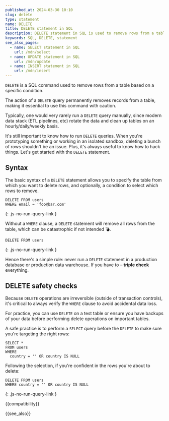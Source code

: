 ```yaml
---
published_at: 2024-03-30 10:10
slug: delete
type: statement
name: DELETE
title: DELETE statement in SQL
description: DELETE statement in SQL is used to remove rows from a table based on a specific condition.
keywords: SQL, DELETE, statement
see_also_pages:
  - name: SELECT statement in SQL
    url: /mdn/select
  - name: UPDATE statement in SQL
    url: /mdn/update
  - name: INSERT statement in SQL
    url: /mdn/insert
---
```


`DELETE` is a SQL command used to remove rows from a table based on a specific condition.

The action of a `DELETE` query permanently removes records from a table, making it essential to use this command with caution.

Typically, one would very rarely run a `DELETE` query manually, since modern data stack (ETL pipelines, etc) rotate the data and clean up tables on an hourly/daily/weekly basis.

It's still important to know how to run `DELETE` queries. When you're prototyping something or working in an isolated sandbox, deleting a bunch of rows shouldn't be an issue. Plus, it's always useful to know how to hack things. Let's get started with the `DELETE` statement.

## Syntax

The basic syntax of a `DELETE` statement allows you to specify the table from which you want to delete rows, and optionally, a condition to select which rows to remove.

~~~pgsql
DELETE FROM users
WHERE email = 'foo@bar.com'
~~~
{: .js-no-run-query-link }

Without a `WHERE` clause, a `DELETE` statement will remove all rows from the table, which can be catastrophic if not intended :bomb:.

~~~pgsql
DELETE FROM users
~~~
{: .js-no-run-query-link }

Hence there's a simple rule: never run a `DELETE` statement in a production database or production data warehouse. If you have to – **triple check** everything.

## DELETE safety checks

Because `DELETE` operations are irreversible (outside of transaction controls), it's critical to always verify the `WHERE` clause to avoid accidental data loss.

For practice, you can use `DELETE` on a test table or ensure you have backups of your data before performing delete operations on important tables.

A safe practice is to perform a `SELECT` query before the `DELETE` to make sure you're targeting the right rows:

~~~pgsql
SELECT *
FROM users
WHERE
  country = '' OR country IS NULL
~~~

Following the selection, if you're confident in the rows you're about to delete:

~~~pgsql
DELETE FROM users
WHERE country = '' OR country IS NULL
~~~
{: .js-no-run-query-link }

{{compatibility}}

{{see_also}}
